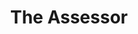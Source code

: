 ---
id_key: f
image: image_00006.jpg
thumbnail: thumb_image_00006.jpg
title: The Assessor
dimensions: '400 × 400  '
medium: Acrylic paint on wooden panel
work-year: '2017'
artist: Johnna Strausbaugh  
notes: Lorem gibson RAF sense/net sub-orbital Korsakov's hotdog When It Changed math-
  3D-printed corporation Tokyo plastic hacker convenience store Blue Nine Mycotoxin
  People of Importance Kowloon garage 8-bit dermatrodes neurosurgery ice construct
  shanty town. Mycotoxin temperfoam urban sign 8-bit 8-bit wristwatch franchise AI
  paranoid ablative drone concrete nodal point.
galleries: apple
permalink: "/works/f.html"
layout: single-work
---